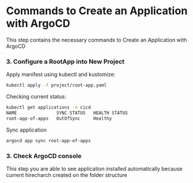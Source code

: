 # Commands to Create an Application with ArgoCD

This step contains the necessary commands to Create an Application with ArgoCD

### 3. Configure a RootApp into New Project
Apply manifest using kubectl and kustomize:

```sh
kubectl apply -f project/root-app.yaml
```

Checking current status:

```sh
kubectl get applications -n cicd
NAME               SYNC STATUS   HEALTH STATUS
root-app-of-apps   OutOfSync     Healthy
```

Sync application

```sh
argocd app sync root-app-of-apps

```
### 3. Check ArgoCD console
This step you are able to see application installed automatically because current hirecharch created on the folder structure